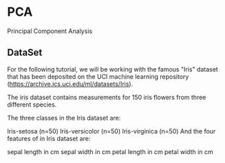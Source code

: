 # PCA
Principal Component Analysis

## DataSet

For the following tutorial, we will be working with the famous "Iris" dataset that has been deposited on the UCI machine learning repository
(https://archive.ics.uci.edu/ml/datasets/Iris).

The iris dataset contains measurements for 150 iris flowers from three different species.

The three classes in the Iris dataset are:

Iris-setosa (n=50)
Iris-versicolor (n=50)
Iris-virginica (n=50)
And the four features of in Iris dataset are:

sepal length in cm
sepal width in cm
petal length in cm
petal width in cm